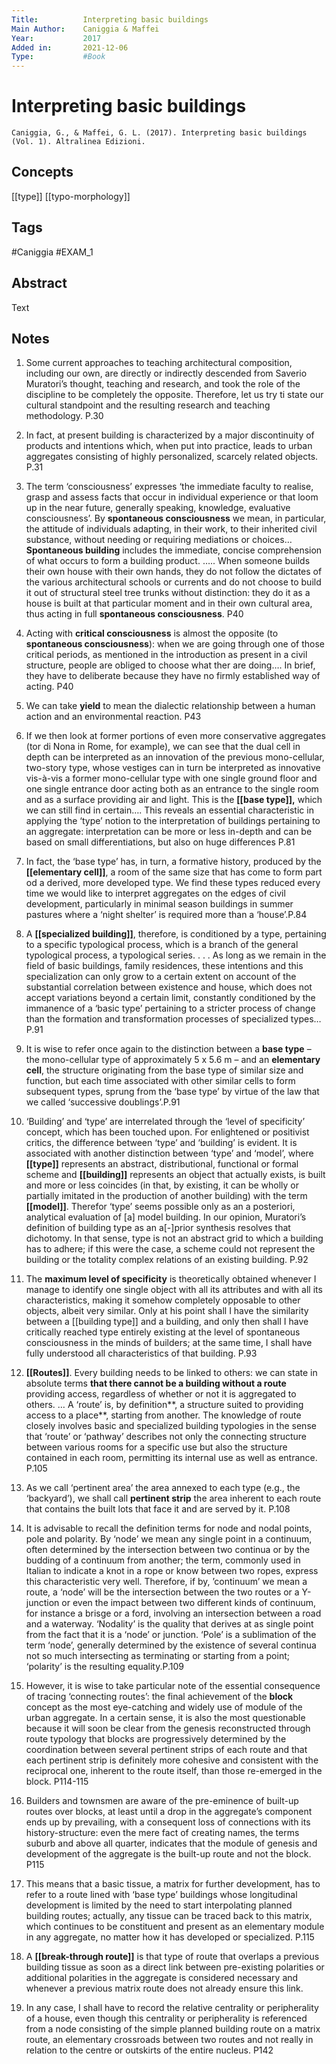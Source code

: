 ```yaml
---
Title: 			Interpreting basic buildings
Main Author:	Caniggia & Maffei
Year:			2017
Added in:		2021-12-06
Type:			#Book
---
```

# Interpreting basic buildings 
`Caniggia, G., & Maffei, G. L. (2017). Interpreting basic buildings (Vol. 1). Altralinea Edizioni.` 

## Concepts
[[type]]
[[typo-morphology]]
## Tags
#Caniggia
#EXAM_1 

## Abstract
Text
## Notes
1. Some current approaches to teaching architectural composition, including our own, are directly or indirectly descended from Saverio Muratori’s thought, teaching and research, and took the role of the discipline to be completely the opposite. Therefore, let us try ti state our cultural standpoint and the resulting research and teaching methodology. P.30

2. In fact, at present building is characterized by a major discontinuity of products and intentions which, when put into practice, leads to urban aggregates consisting of highly personalized, scarcely related objects. P.31

3. The term ‘consciousness’ expresses ‘the immediate faculty to realise, grasp and assess facts that occur in individual experience or that loom up in the near future, generally speaking, knowledge, evaluative consciousness’. By **spontaneous consciousness** we mean, in particular, the attitude of individuals adapting, in their work, to their inherited civil substance, without needing or requiring mediations or choices… **Spontaneous building** includes the immediate, concise comprehension of what occurs to form a building product. ….. When someone builds their own house with their own hands, they do not follow the dictates of the various architectural schools or currents and do not choose to build it out of structural steel tree trunks without distinction: they do it as a house is built at that particular moment and in their own cultural area, thus acting in full **spontaneous consciousness**. P40

4. Acting with **critical consciousness** is almost the opposite (to **spontaneous consciousness**): when we are going through one of those critical periods, as mentioned in the introduction as present in a civil structure, people are obliged to choose what ther are doing…. In brief, they have to deliberate because they have no firmly established way of acting. P40

5. We can take **yield** to mean the dialectic relationship between a human action and an environmental reaction. P43

6. If we then look at former portions of even more conservative aggregates (tor di Nona in Rome, for example), we can see that the dual cell in depth can be interpreted as an innovation of the previous mono-cellular, two-story type, whose vestiges can in turn be interpreted as innovative vis-à-vis a former mono-cellular type with one single ground floor and one single entrance door acting both as an entrance to the single room and as a surface providing air and light. This is the **[[base type]],** which we can still find in certain…. This reveals an essential characteristic in applying the ‘type’ notion to the interpretation of buildings pertaining to an aggregate: interpretation can be more or less in-depth and can be based on small differentiations, but also on huge differences P.81

7. In fact, the ‘base type’ has, in turn, a formative history, produced by the **[[elementary cell]]**, a room of the same size that has come to form part od a derived, more developed type. We find these types reduced every time we would like to interpret aggregates on the edges of civil development, particularly in minimal season buildings in summer pastures where a ‘night shelter’ is required more than a ‘house’.P.84

8. A **[[specialized building]]**, therefore, is conditioned by a type, pertaining to a specific typological process, which is a branch of the general typological process, a typological series. . . . As long as we remain in the field of basic buildings, family residences, these intentions and this specialization can only grow to a certain extent on account of the substantial correlation between existence and house, which does not accept variations beyond a certain limit, constantly conditioned by the immanence of a ‘basic type’ pertaining to a stricter process of change than the formation and transformation processes of specialized types… P.91

9. It is wise to refer once again to the distinction between a **base type** – the mono-cellular type of approximately 5 x 5.6 m – and an **elementary cell**, the structure originating from the base type of similar size and function, but each time associated with other similar cells to form subsequent types, sprung from the ‘base type’ by virtue of the law that we called ‘successive doublings’.P.91

10. ‘Building’ and ‘type’ are interrelated through the ‘level of specificity’ concept, which has been touched upon. For enlightened or positivist critics, the difference between ‘type’ and ‘building’ is evident. It is associated with another distinction between ‘type’ and ‘model’, where **[[type]]** represents an abstract, distributional, functional or formal scheme and **[[building]]** represents an object that actually exists, is built and more or less coincides (in that, by existing, it can be wholly or partially imitated in the production of another building) with the term **[[model]]**. Therefor ‘type’ seems possible only as an a posteriori, analytical evaluation of [a] model building. In our opinion, Muratori’s definition of building type as an a[-]prior synthesis resolves that dichotomy. In that sense, type is not an abstract grid to which a building has to adhere; if this were the case, a scheme could not represent the building or the totality complex relations of an existing building. P.92

11. The **maximum level of specificity** is theoretically obtained whenever I manage to identify one single object with all its attributes and with all its characteristics, making it somehow completely opposable to other objects, albeit very similar. Only at his point shall I have the similarity between a [[building type]] and a building, and only then shall I have critically reached type entirely existing at the level of spontaneous consciousness in the minds of builders; at the same time, I shall have fully understood all characteristics of that building. P.93

12. **[[Routes]]**. Every building needs to be linked to others: we can state in absolute terms **that there cannot be a building without a route** providing access, regardless of whether or not it is aggregated to others. … A ‘route’ is, by definition**, a structure suited to providing access to a place**, starting from another. The knowledge of route closely involves basic and specialized building typologies in the sense that ‘route’ or ‘pathway’ describes not only the connecting structure between various rooms for a specific use but also the structure contained in each room, permitting its internal use as well as entrance. P.105

13. As we call ‘pertinent area’ the area annexed to each type (e.g., the ‘backyard’), we shall call **pertinent strip** the area inherent to each route that contains the built lots that face it and are served by it. P.108

14. It is advisable to recall the definition terms for node and nodal points, pole and polarity. By ‘node’ we mean any single point in a continuum, often determined by the intersection between two continua or by the budding of a continuum from another; the term, commonly used in Italian to indicate a knot in a rope or know between two ropes, express this characteristic very well. Therefore, if by, ’continuum’ we mean a route, a ‘node’ will be the intersection between the two routes or a Y-junction or even the impact between two different kinds of continuum, for instance a brisge or a ford, involving an intersection between a road and a waterway. ‘Nodality’ is the quality that derives at as single point from the fact that it is a ‘node’ or junction. ‘Pole’ is a sublimation of the term ‘node’, generally determined by the existence of several continua not so much intersecting as terminating or starting from a point; ‘polarity’ is the resulting equality.P.109

15. However, it is wise to take particular note of the essential consequence of tracing ‘connecting routes’: the final achievement of the **block** concept as the most eye-catching and widely use of module of the urban aggregate. In a certain sense, it is also the most questionable because it will soon be clear from the genesis reconstructed through route typology that blocks are progressively determined by the coordination between several pertinent strips of each route and that each pertinent strip is definitely more cohesive and consistent with the reciprocal one, inherent to the route itself, than those re-emerged in the block. P114-115

16. Builders and townsmen are aware of the pre-eminence of built-up routes over blocks, at least until a drop in the aggregate’s component ends up by prevailing, with a consequent loss of connections with its history-structure: even the mere fact of creating names, the terms suburb and above all quarter, indicates that the module of genesis and development of the aggregate is the built-up route and not the block. P115

17. This means that a basic tissue, a matrix for further development, has to refer to a route lined with ‘base type’ buildings whose longitudinal development is limited by the need to start interpolating planned building routes; actually, any tissue can be traced back to this matrix, which continues to be constituent and present as an elementary module in any aggregate, no matter how it has developed or specialized. P.115

18. A **[[break-through route]]** is that type of route that overlaps a previous building tissue as soon as a direct link between pre-existing polarities or additional polarities in the aggregate is considered necessary and whenever a previous matrix route does not already ensure this link.

19. In any case, I shall have to record the relative centrality or peripherality of a house, even though this centrality or peripherality is referenced from a node consisting of the simple planned building route on a matrix route, an elementary crossroads between two routes and not really in relation to the centre or outskirts of the entire nucleus. P142
